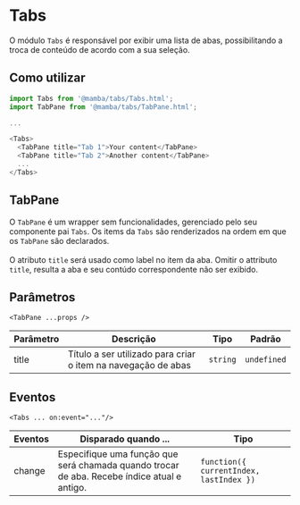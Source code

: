 # Tabs

O módulo `Tabs` é responsável por exibir uma lista de abas, possibilitando a troca de conteúdo de acordo com a sua seleção.

## Como utilizar


```js
import Tabs from '@mamba/tabs/Tabs.html';
import TabPane from '@mamba/tabs/TabPane.html';

...

<Tabs>
  <TabPane title="Tab 1">Your content</TabPane>
  <TabPane title="Tab 2">Another content</TabPane>
  ...
</Tabs>
```


## TabPane

O `TabPane` é um wrapper sem funcionalidades, gerenciado pelo seu componente pai `Tabs`. Os items da `Tabs` são renderizados na ordem em que os `TabPane` são declarados.
<br/><br/>
O atributo `title` será usado como label no item da aba.
Omitir o attributo `title`, resulta a aba e seu contúdo correspondente não ser exibido.


<!-- @example ./example/Example.html -->

## Parâmetros

`<TabPane ...props />`

| Parâmetro   | Descrição                         | Tipo               | Padrão        |
|-------------|-----------------------------------|--------------------|---------------|
| title       | Título a ser utilizado para criar o item na navegação de abas        | `string`           | `undefined`   |

## Eventos

`<Tabs ... on:event="..."/>`

| Eventos     | Disparado quando ...           | Tipo        |
|-------------|--------------------------------|-------------|
| change      | Especifique uma função que será chamada quando trocar de aba. Recebe índice atual e antigo.  |`function({ currentIndex, lastIndex })` |